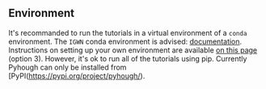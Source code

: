 ## Environment

It's recommanded to run the tutorials in a virtual environment of a `conda` environment.
The `IGWN` conda environment is advised: [documentation](https://computing.docs.ligo.org/conda/).
Instructions on setting up your own environment are available [on this page](../../setup.md) (option 3).
However, it's ok to run all of the tutorials using pip. Currently Pyhough can only be installed from [PyPI(https://pypi.org/project/pyhough/).
